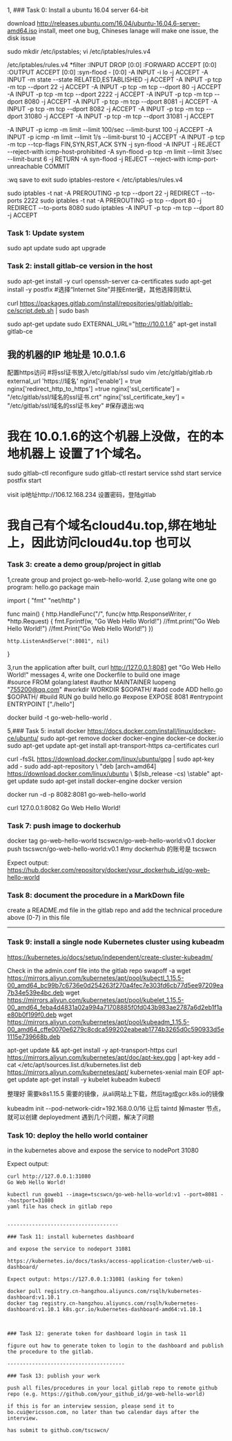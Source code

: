 1, ### Task 0: Install a ubuntu 16.04 server 64-bit

download http://releases.ubuntu.com/16.04/ubuntu-16.04.6-server-amd64.iso
install, meet one bug, Chineses lanage will make one issue, the disk issue

sudo mkdir /etc/ipstables;
vi /etc/iptables/rules.v4


/etc/iptables/rules.v4
*filter
:INPUT DROP [0:0]
:FORWARD ACCEPT [0:0]
:OUTPUT ACCEPT [0:0]
:syn-flood - [0:0]
-A INPUT -i lo -j ACCEPT
-A INPUT -m state --state RELATED,ESTABLISHED -j ACCEPT
-A INPUT -p tcp  -m tcp --dport 22 -j ACCEPT
-A INPUT -p tcp  -m tcp --dport 80 -j ACCEPT
-A INPUT -p tcp  -m tcp --dport 2222 -j ACCEPT
-A INPUT -p tcp  -m tcp --dport 8080 -j ACCEPT
-A INPUT -p tcp  -m tcp --dport 8081 -j ACCEPT
-A INPUT -p tcp  -m tcp --dport 8082 -j ACCEPT
-A INPUT -p tcp  -m tcp --dport 31080 -j ACCEPT
-A INPUT -p tcp  -m tcp --dport 31081 -j ACCEPT


-A INPUT -p icmp -m limit --limit 100/sec --limit-burst 100 -j ACCEPT
-A INPUT -p icmp -m limit --limit 1/s --limit-burst 10 -j ACCEPT
-A INPUT -p tcp -m tcp --tcp-flags FIN,SYN,RST,ACK SYN -j syn-flood
-A INPUT -j REJECT --reject-with icmp-host-prohibited
-A syn-flood -p tcp -m limit --limit 3/sec --limit-burst 6 -j RETURN
-A syn-flood -j REJECT --reject-with icmp-port-unreachable
COMMIT


:wq save to exit
sudo iptables-restore < /etc/iptables/rules.v4 

sudo iptables -t nat -A PREROUTING -p tcp --dport 22 -j REDIRECT --to-ports 2222
sudo iptables -t nat -A PREROUTING -p tcp --dport 80 -j REDIRECT --to-ports 8080
sudo iptables -A INPUT -p tcp -m tcp --dport 80 -j ACCEPT


### Task 1: Update system

sudo apt update
sudo apt upgrade

### Task 2: install gitlab-ce version in the host

sudo apt-get install -y curl openssh-server ca-certificates
sudo apt-get install -y postfix
#选择“Internet Site”并按Enter键，其他选择则默认

curl https://packages.gitlab.com/install/repositories/gitlab/gitlab-ce/script.deb.sh | sudo bash

sudo apt-get update
sudo EXTERNAL_URL="http://10.0.1.6" apt-get install gitlab-ce  
## 我的机器的IP 地址是 10.0.1.6


配置https访问
#将ssl证书放入/etc/gitlab/ssl
sudo vim /etc/gitlab/gitlab.rb
external_url 'https://域名'
nginx['enable'] = true
nginx['redirect_http_to_https'] =true
nginx['ssl_certificate'] = "/etc/gitlab/ssl/域名的ssl证书.crt"
nginx['ssl_certificate_key'] = "/etc/gitlab/ssl/域名的ssl证书.key"
#保存退出:wq

# 我在 10.0.1.6的这个机器上没做，在的本地机器上 设置了1个域名。

sudo gitlab-ctl reconfigure
sudo gitlab-ctl restart
service sshd start
service postfix start

visit ip地址http://106.12.168.234 设置密码，登陆gitlab 
# 我自己有个域名cloud4u.top,绑在地址上，因此访问cloud4u.top 也可以

### Task 3: create a demo group/project in gitlab

1,create group and project go-web-hello-world.
2,use golang wite one go program: hello.go 
package main

import (
"fmt"
"net/http"
)

func main() {
	http.HandleFunc("/", func(w http.ResponseWriter, r *http.Request) {
		fmt.Fprintf(w, "Go Web Hello World!")
		//fmt.print("Go Web Hello World!")
		//fmt.Print("Go Web Hello World!")
	})

	http.ListenAndServe(":8081", nil)
}

3,run the application after built, curl http://127.0.0.1:8081
get "Go Web Hello World!" messages 
4, write one Dockerfile to build one image  
#source
FROM golang:latest
#author
MAINTAINER luopeng "755200@qq.com"
#workdir
WORKDIR $GOPATH/
#add code
ADD hello.go $GOPATH/
#build
RUN go build hello.go
#expose
EXPOSE 8081
#entrypoint
ENTRYPOINT  ["./hello"]

docker build -t go-web-hello-world .

5,### Task 5: install docker
https://docs.docker.com/install/linux/docker-ce/ubuntu/
sudo apt-get remove docker docker-engine docker-ce docker.io 
sudo apt-get update
apt-get install apt-transport-https  ca-certificates curl 

curl -fsSL https://download.docker.com/linux/ubuntu/gpg | sudo apt-key add -
sudo add-apt-repository \ "deb [arch=amd64] https://download.docker.com/linux/ubuntu \ $(lsb_release -cs) \stable"
apt-get update
sudo apt-get install docker-engine
docker version

docker run -d -p 8082:8081 go-web-hello-world 

curl 127.0.0.1:8082 
Go Web Hello World!

### Task 7: push image to dockerhub
docker tag go-web-hello-world tscswcn/go-web-hello-world:v0.1 
docker push tscswcn/go-web-hello-world:v0.1 
#my dockerhub  的账号是 tscswcn



Expect output: https://hub.docker.com/repository/docker/your_dockerhub_id/go-web-hello-world

### Task 8: document the procedure in a MarkDown file

create a README.md file in the gitlab repo and add the technical procedure above (0-7) in this file

-----------------------------------

### Task 9: install a single node Kubernetes cluster using kubeadm
https://kubernetes.io/docs/setup/independent/create-cluster-kubeadm/

Check in the admin.conf file into the gitlab repo
 swapoff -a 
 wget https://mirrors.aliyun.com/kubernetes/apt/pool/kubectl_1.15.5-00_amd64_bc99b7c6736e0d254263f270a4fec7e303fd6cb77d5ee97209ea7b34e539e4bc.deb
 wget https://mirrors.aliyun.com/kubernetes/apt/pool/kubelet_1.15.5-00_amd64_feba4d4831a02a994a71708885f0fd043b983ae2787a6d2eb1f1ae80b0f199f0.deb
 wget https://mirrors.aliyun.com/kubernetes/apt/pool/kubeadm_1.15.5-00_amd64_cffe0070e6279c8cdca599202eabeab1774b3265d0c590933d5e1115e739668b.deb


apt-get update && apt-get install -y apt-transport-https
curl https://mirrors.aliyun.com/kubernetes/apt/doc/apt-key.gpg | apt-key add - 
cat <<EOF >/etc/apt/sources.list.d/kubernetes.list
deb https://mirrors.aliyun.com/kubernetes/apt/ kubernetes-xenial main
EOF
apt-get update
apt-get install -y kubelet kubeadm kubectl

整理好 需要k8s1.15.5 需要的镜像，从ali网站上下载，然后tag成gcr.k8s.io的镜像

kubeadm init --pod-network-cidr=192.168.0.0/16
让后  taintd 掉master 节点，就可以创建 deployedment 
遇到几个问题，解决了问题



### Task 10: deploy the hello world container

in the kubernetes above and expose the service to nodePort 31080

Expect output:
```
curl http://127.0.0.1:31080
Go Web Hello World!

kubectl run goweb1 --image=tscswcn/go-web-hello-world:v1 --port=8081 --hostport=31080
yaml file has check in gitlab repo


------------------------------------

### Task 11: install kubernetes dashboard

and expose the service to nodeport 31081

https://kubernetes.io/docs/tasks/access-application-cluster/web-ui-dashboard/

Expect output: https://127.0.0.1:31081 (asking for token)

docker pull registry.cn-hangzhou.aliyuncs.com/rsqlh/kubernetes-dashboard:v1.10.1
docker tag registry.cn-hangzhou.aliyuncs.com/rsqlh/kubernetes-dashboard:v1.10.1 k8s.gcr.io/kubernetes-dashboard-amd64:v1.10.1 



### Task 12: generate token for dashboard login in task 11

figure out how to generate token to login to the dashboard and publish the procedure to the gitlab.

--------------------------------------

### Task 13: publish your work

push all files/procedures in your local gitlab repo to remote github repo (e.g. https://github.com/your_github_id/go-web-hello-world)

if this is for an interview session, please send it to bo.cui@ericsson.com, no later than two calendar days after the interview.

has submit to github.com/tscswcn/




















